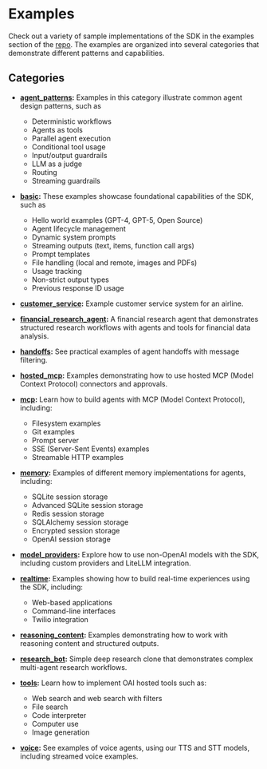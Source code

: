 # Examples

Check out a variety of sample implementations of the SDK in the examples section of the [repo](https://github.com/openai/openai-agents-python/tree/main/examples). The examples are organized into several categories that demonstrate different patterns and capabilities.


## Categories

- **[agent_patterns](https://github.com/openai/openai-agents-python/tree/main/examples/agent_patterns):**
  Examples in this category illustrate common agent design patterns, such as

    - Deterministic workflows
    - Agents as tools
    - Parallel agent execution
    - Conditional tool usage
    - Input/output guardrails
    - LLM as a judge
    - Routing
    - Streaming guardrails

- **[basic](https://github.com/openai/openai-agents-python/tree/main/examples/basic):**
  These examples showcase foundational capabilities of the SDK, such as

    - Hello world examples (GPT-4, GPT-5, Open Source)
    - Agent lifecycle management
    - Dynamic system prompts
    - Streaming outputs (text, items, function call args)
    - Prompt templates
    - File handling (local and remote, images and PDFs)
    - Usage tracking
    - Non-strict output types
    - Previous response ID usage

- **[customer_service](https://github.com/openai/openai-agents-python/tree/main/examples/customer_service):**
  Example customer service system for an airline.

- **[financial_research_agent](https://github.com/openai/openai-agents-python/tree/main/examples/financial_research_agent):**
  A financial research agent that demonstrates structured research workflows with agents and tools for financial data analysis.

- **[handoffs](https://github.com/openai/openai-agents-python/tree/main/examples/handoffs):**
  See practical examples of agent handoffs with message filtering.

- **[hosted_mcp](https://github.com/openai/openai-agents-python/tree/main/examples/hosted_mcp):**
  Examples demonstrating how to use hosted MCP (Model Context Protocol) connectors and approvals.

- **[mcp](https://github.com/openai/openai-agents-python/tree/main/examples/mcp):**
  Learn how to build agents with MCP (Model Context Protocol), including:
  
    - Filesystem examples
    - Git examples
    - Prompt server
    - SSE (Server-Sent Events) examples
    - Streamable HTTP examples

- **[memory](https://github.com/openai/openai-agents-python/tree/main/examples/memory):**
  Examples of different memory implementations for agents, including:
  
    - SQLite session storage
    - Advanced SQLite session storage
    - Redis session storage
    - SQLAlchemy session storage
    - Encrypted session storage
    - OpenAI session storage

- **[model_providers](https://github.com/openai/openai-agents-python/tree/main/examples/model_providers):**
  Explore how to use non-OpenAI models with the SDK, including custom providers and LiteLLM integration.

- **[realtime](https://github.com/openai/openai-agents-python/tree/main/examples/realtime):**
  Examples showing how to build real-time experiences using the SDK, including:
  
    - Web-based applications
    - Command-line interfaces
    - Twilio integration

- **[reasoning_content](https://github.com/openai/openai-agents-python/tree/main/examples/reasoning_content):**
  Examples demonstrating how to work with reasoning content and structured outputs.

- **[research_bot](https://github.com/openai/openai-agents-python/tree/main/examples/research_bot):**
  Simple deep research clone that demonstrates complex multi-agent research workflows.

- **[tools](https://github.com/openai/openai-agents-python/tree/main/examples/tools):**
  Learn how to implement OAI hosted tools such as:
  
    - Web search and web search with filters
    - File search
    - Code interpreter
    - Computer use
    - Image generation

- **[voice](https://github.com/openai/openai-agents-python/tree/main/examples/voice):**
  See examples of voice agents, using our TTS and STT models, including streamed voice examples.
